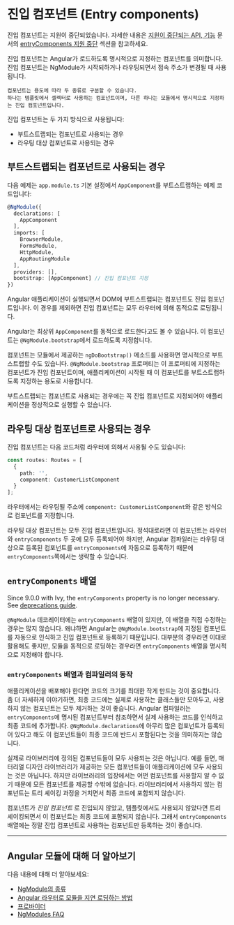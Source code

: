 <!--
# Entry components
-->
# 진입 컴포넌트 (Entry components)

<div class="alert is-helpful">

<!--
Entry components are deprecated, for more information, see
[entryComponents deprecation](guide/deprecations#entrycomponents-and-analyze_for_entry_components-no-longer-required)
in the [Deprecated APIs and features](guide/deprecations).
-->
진입 컴포넌트는 지원이 중단되었습니다.
자세한 내용은 [지원이 중단되는 API, 기능](guide/deprecations) 문서의 [entryComponents 지원 중단](guide/deprecations#entrycomponents-and-analyze_for_entry_components-no-longer-required) 섹션을 참고하세요.

</div>

<!--
An entry component is any component that Angular loads imperatively, (which means you’re not referencing it in the template), by type. You specify an entry component by bootstrapping it in an NgModule, or including it in a routing definition.
-->
진입 컴포넌트는 Angular가 로드하도록 명시적으로 지정하는 컴포넌트를 의미합니다.
진입 컴포넌트는 NgModule가 시작되하거나 라우팅되면서 접속 주소가 변경될 때 사용됩니다.

<div class="alert is-helpful">

<!--
    To contrast the two types of components, there are components which are included in the template, which are declarative. Additionally, there are components which you load imperatively; that is, entry components.
-->
    컴포넌트는 용도에 따라 두 종류로 구분할 수 있습니다.
    하나는 템플릿에서 셀렉터로 사용하는 컴포넌트이며, 다른 하나는 모듈에서 명시적으로 지정하는 진입 컴포넌트입니다.

</div>

<!--
There are two main kinds of entry components:

* The bootstrapped root component.
* A component you specify in a route definition.
-->
진입 컴포넌트는 두 가지 방식으로 사용됩니다:

* 부트스트랩되는 컴포넌트로 사용되는 경우
* 라우팅 대상 컴포넌트로 사용되는 경우

<!--
## A bootstrapped entry component
-->
## 부트스트랩되는 컴포넌트로 사용되는 경우

<!--
The following is an example of specifying a bootstrapped component,
`AppComponent`, in a basic `app.module.ts`:
-->
다음 예제는 `app.module.ts` 기본 설정에서 `AppComponent`를 부트스트랩하는 예제 코드입니다:

<!--
```typescript
@NgModule({
  declarations: [
    AppComponent
  ],
  imports: [
    BrowserModule,
    FormsModule,
    HttpClientModule,
    AppRoutingModule
  ],
  providers: [],
  bootstrap: [AppComponent] // bootstrapped entry component
})
```
-->
```typescript
@NgModule({
  declarations: [
    AppComponent
  ],
  imports: [
    BrowserModule,
    FormsModule,
    HttpModule,
    AppRoutingModule
  ],
  providers: [],
  bootstrap: [AppComponent] // 진입 컴포넌트 지정
})
```

<!--
A bootstrapped component is an entry component
that Angular loads into the DOM during the bootstrap process (application launch).
Other entry components are loaded dynamically by other means, such as with the router.
-->
Angular 애플리케이션이 실행되면서 DOM에 부트스트랩되는 컴포넌트도 진입 컴포넌트입니다.
이 경우를 제외하면 진입 컴포넌트는 모두 라우터에 의해 동적으로 로딩됩니다.

<!--
Angular loads a root `AppComponent` dynamically because it's listed by type in `@NgModule.bootstrap`.
-->
Angular는 최상위 `AppComponent`를 동적으로 로드한다고도 볼 수 있습니다.
이 컴포넌트는 `@NgModule.bootstrap`에서 로드하도록 지정합니다.

<div class="alert is-helpful">

<!--
A component can also be bootstrapped imperatively in the module's `ngDoBootstrap()` method.
The `@NgModule.bootstrap` property tells the compiler that this is an entry component and
it should generate code to bootstrap the application with this component.
-->
컴포넌트는 모듈에서 제공하는 `ngDoBootstrap()` 메소드를 사용하면 명시적으로 부트스트랩할 수도 있습니다.
`@NgModule.bootstrap` 프로퍼티는 이 프로퍼티에 지정하는 컴포넌트가 진입 컴포넌트이며, 애플리케이션이 시작될 때 이 컴포넌트를 부트스트랩하도록 지정하는 용도로 사용합니다.

</div>

<!--
A bootstrapped component is necessarily an entry component because bootstrapping is an imperative process, thus it needs to have an entry component.
-->
부트스트랩되는 컴포넌트로 사용되는 경우에는 꼭 진입 컴포넌트로 지정되어야 애플리케이션을 정상적으로 실행할 수 있습니다.

<!--
## A routed entry component
-->
## 라우팅 대상 컴포넌트로 사용되는 경우

<!--
The second kind of entry component occurs in a route definition like
this:
-->
진입 컴포넌트는 다음 코드처럼 라우터에 의해서 사용될 수도 있습니다:

```typescript
const routes: Routes = [
  {
    path: '',
    component: CustomerListComponent
  }
];
```

<!--
A route definition refers to a component by its type with `component: CustomerListComponent`.
-->
라우터에서는 라우팅될 주소에 `component: CustomerListComponent`와 같은 방식으로 컴포넌트를 지정합니다.

<!--
All router components must be entry components. Because this would require you to add the component in two places (router and `entryComponents`) the Compiler is smart enough to recognize that this is a router definition and automatically add the router component into `entryComponents`.
-->
라우팅 대상 컴포넌트는 모두 진입 컴포넌트입니다.
정석대로라면 이 컴포넌트는 라우터와 `entryComponents` 두 곳에 모두 등록되어야 하지만, Angular 컴파일러는 라우팅 대상으로 등록된 컴포넌트를 `entryComponents`에 자동으로 등록하기 때문에 `entryComponents`쪽에서는 생략할 수 있습니다.

<!--
## The `entryComponents` array
-->
## `entryComponents` 배열

<!--
<div class="alert is-helpful">

   Since 9.0.0 with Ivy, the `entryComponents` property is no longer necessary. See [deprecations guide](guide/deprecations#entryComponents).

</div>

Though the `@NgModule` decorator has an `entryComponents` array, most of the time
you won't have to explicitly set any entry components because Angular adds components listed in `@NgModule.bootstrap` and those in route definitions to entry components automatically. Though these two mechanisms account for most entry components, if your application happens to bootstrap or dynamically load a component by type imperatively,
you must add it to `entryComponents` explicitly.
-->
<div class="alert is-helpful">

   Since 9.0.0 with Ivy, the `entryComponents` property is no longer necessary. See [deprecations guide](guide/deprecations#entryComponents).

</div>

`@NgModule` 데코레이터에는 `entryComponents` 배열이 있지만, 이 배열을 직접 수정하는 경우는 많지 않습니다.
왜냐하면 Angular는 `@NgModule.bootstrap`에 지정된 컴포넌트를 자동으로 인식하고 진입 컴포넌트로 등록하기 때문입니다.
대부분의 경우라면 이대로 활용해도 좋지만, 모듈을 동적으로 로딩하는 경우라면 `entryComponents` 배열을 명시적으로 지정해야 합니다.

<!--
### `entryComponents` and the compiler
-->
### `entryComponents` 배열과 컴파일러의 동작

<!--
For production applications you want to load the smallest code possible.
The code should contain only the classes that you actually need and
exclude components that are never used. For this reason, the Angular compiler only generates code for components which are reachable from the `entryComponents`; This means that adding more references to `@NgModule.declarations` does not imply that they will necessarily be included in the final bundle.
-->
애플리케이션을 배포해야 한다면 코드의 크기를 최대한 작게 만드는 것이 중요합니다.
좀 더 자세하게 이야기하면, 최종 코드에는 실제로 사용하는 클래스들만 모아두고, 사용하지 않는 컴포넌트는 모두 제거하는 것이 좋습니다.
Angular 컴파일러는 `entryComponents`에 명시된 컴포넌트부터 참조하면서 실제 사용하는 코드를 인식하고 최종 코드에 추가합니다.
`@NgModule.declarations`에 아무리 많은 컴포넌트가 등록되어 있다고 해도 이 컴포넌트들이 최종 코드에 반드시 포함된다는 것을 의미하지는 않습니다.

<!--
In fact, many libraries declare and export components you'll never use.
For example, a material design library will export all components because it doesn’t know which ones you will use. However, it is unlikely that you will use them all.
For the ones you don't reference, the tree shaker drops these components from the final code package.
-->
실제로 라이브러리에 정의된 컴포넌트들이 모두 사용되는 것은 아닙니다.
예를 들면, 매터리얼 디자인 라이브러리가 제공하는 모든 컴포넌트들이 애플리케이션에 모두 사용되는 것은 아닙니다.
하지만 라이브러리의 입장에서는 어떤 컴포넌트를 사용할지 알 수 없기 때문에 모든 컴포넌트를 제공할 수밖에 없습니다.
라이브러리에서 사용하지 않는 컴포넌트는 트리 셰이킹 과정을 거치면서 최종 코드에 포함되지 않습니다.

<!--
If a component isn't an _entry component_ and isn't found in a template,
the tree shaker will throw it away. So, it's best to add only the components that are truly entry components to help keep your app
as trim as possible.
-->
컴포넌트가 _진입 컴포넌트_ 로 진입되지 않았고, 템플릿에서도 사용되지 않았다면 트리 셰이킹되면서 이 컴포넌트는 최종 코드에 포함되지 않습니다.
그래서 `entryComponents` 배열에는 정말 진입 컴포넌트로 사용하는 컴포넌트만 등록하는 것이 좋습니다.

<hr />

<!--
## More on Angular modules
-->
## Angular 모듈에 대해 더 알아보기

<!--
You may also be interested in the following:
* [Types of NgModules](guide/module-types)
* [Lazy Loading Modules with the Angular Router](guide/lazy-loading-ngmodules).
* [Providers](guide/providers).
* [NgModules FAQ](guide/ngmodule-faq).
-->
다음 내용에 대해 더 알아보세요:
* [NgModule의 종류](guide/module-types)
* [Angular 라우터로 모듈을 지연 로딩하는 방법](guide/lazy-loading-ngmodules)
* [프로바이더](guide/providers)
* [NgModules FAQ](guide/ngmodule-faq)
